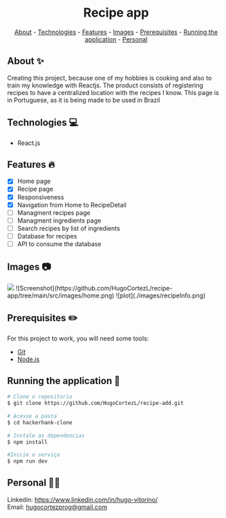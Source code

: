<h1 align="center"> Recipe app </h1>
 
<p align="center">
    <a href="#about">About</a>
    - <a href="#technologies">Technologies</a>
    - <a href="#features">Features</a>
    - <a href="#images">Images</a>
    - <a href="#pre">Prerequisites</a>
    - <a href="#running">Running the application</a>
    - <a href="#personal">Personal</a>
</p>
 
<h2 id="about">About ✨</h2>
 
Creating this project, because one of my hobbies is cooking and also to train my knowledge with Reactjs. The product consists of registering recipes to have a centralized location with the recipes I know. This page is in Portuguese, as it is being made to be used in Brazil
 
<h2 id="technologies">Technologies 💻</h2>
 
- React.js
 
<h2 id="features">Features 🔥</h2>
 
* [X] Home page
* [X] Recipe page
* [X] Responsiveness
* [X] Navigation from Home to RecipeDetail
* [ ] Managment recipes page
* [ ] Managment ingredients page
* [ ] Search recipes by list of ingredients
* [ ] Database for recipes
* [ ] API to consume the database
 
<h2 id="images">Images 📷</h2>
<img src="https://github.com/HugoCortezL/recipe-app/tree/main/src/images/home.png"/>
![Screenshot](https://github.com/HugoCortezL/recipe-app/tree/main/src/images/home.png)
![plot](./images/recipeInfo.png)

<h2 id="pre">Prerequisites ✏️</h2>
 
For this project to work, you will need some tools:
* [Git](https://git-scm.com/downloads)
* [Node.js](https://nodejs.org/en/download/)
 
<h2 id="running">Running the application 🎲</h2>
 
```bash
# Clone o repositorio
$ git clone https://github.com/HugoCortezL/recipe-add.git
 
# Acesse a pasta
$ cd hackerhank-clone
 
# Instale as dependencias
$ npm install
 
#Inicie o serviço
$ npm run dev
```
 
<h2 id="personal">Personal 🙋‍♂️</h2>
 
Linkedin: https://www.linkedin.com/in/hugo-vitorino/
</br>
Email: hugocortezprog@gmail.com
 
 
 

